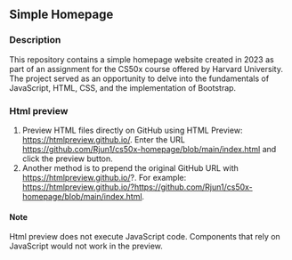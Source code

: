 ## Simple Homepage
### Description
This repository contains a simple homepage website created in 2023 as part of an assignment for the CS50x course offered by Harvard University. The project served as an opportunity to delve into the fundamentals of JavaScript, HTML, CSS, and the implementation of Bootstrap.
### Html preview
1. Preview HTML files directly on GitHub using HTML Preview: https://htmlpreview.github.io/. Enter the URL https://github.com/Rjun1/cs50x-homepage/blob/main/index.html and click the preview button.
2. Another method is to prepend the original GitHub URL with https://htmlpreview.github.io/?. For example: https://htmlpreview.github.io/?https://github.com/Rjun1/cs50x-homepage/blob/main/index.html.
#### Note
Html preview does not execute JavaScript code. Components that rely on JavaScript would not work in the preview.